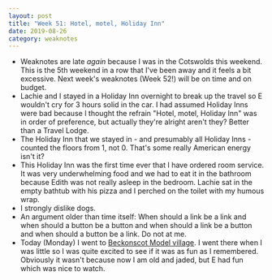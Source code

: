 ```yaml
---
layout: post
title: "Week 51: Hotel, motel, Holiday Inn"
date: 2019-08-26
category: weaknotes
---
```

* Weaknotes are late _again_ because I was in the Cotswolds this weekend. This is the 5th weekend in a row that I've been away and it feels a bit excessive. Next week's weaknotes (Week 52!) will be on time and on budget.
* Lachie and I stayed in a Holiday Inn overnight to break up the travel so E wouldn't cry for 3 hours solid in the car. I had assumed Holiday Inns were bad because I thought the refrain "Hotel, motel, Holiday Inn" was in order of preference, but actually they're alright aren't they? Better than a Travel Lodge.
* The Holiday Inn that we stayed in - and presumably all Holiday Inns - counted the floors from 1, not 0. That's some really American energy isn't it?
* This Holiday Inn was the first time ever that I have ordered room service. It was very underwhelming food and we had to eat it in the bathroom because Edith was not really asleep in the bedroom. Lachie sat in the empty bathtub with his pizza and I perched on the toilet with my humous wrap.
* I strongly dislike dogs.
* An argument older than time itself: When should a link be a link and when should a button be a button and when should a link be a button and when should a button be a link. Do not at me.
* Today (Monday) I went to [Beckonscot Model village](https://www.bekonscot.co.uk/). I went there when I was little so I was quite excited to see if it was as fun as I remembered. Obviously it wasn't because now I am old and jaded, but E had fun which was nice to watch.
